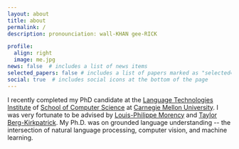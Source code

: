 ```yaml
---
layout: about
title: about
permalink: /
description: pronounciation: wall-KHAN gee-RICK

profile:
  align: right
  image: me.jpg
news: false  # includes a list of news items
selected_papers: false # includes a list of papers marked as "selected={true}"
social: true  # includes social icons at the bottom of the page
---
```


I recently completed my PhD candidate at the [Language Technologies Institute](https://lti.cs.cmu.edu) of [School of Computer Science](https://www.cs.cmu.edu) at [Carnegie Mellon University](https://www.cmu.edu). I was very fortunate to be advised by [Louis-Philippe Morency](https://www.cs.cmu.edu/~morency/) and [Taylor Berg-Kirkpatrick](https://cseweb.ucsd.edu/~tberg/). My Ph.D. was on grounded language understanding -- the intersection of natural language processing, computer vision, and machine learning.
